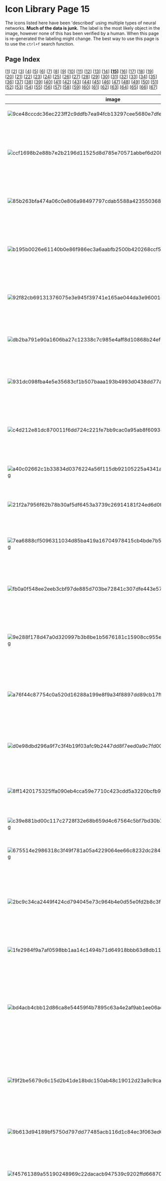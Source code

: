 # Icon Library Page 15

The icons listed here have been 'described' using multiple types of neural networks. **Much of the data is junk.** The label is the most likely object in the image, however none of this has been verified by a human. When this page is re-generated the labeling might change.
The best way to use this page is to use the `ctrl+f` search function.

## Page Index

[[1](/docs/toyo/icons/icon_library_page_01.md)] [[2](/docs/toyo/icons/icon_library_page_02.md)] [[3](/docs/toyo/icons/icon_library_page_03.md)] [[4](/docs/toyo/icons/icon_library_page_04.md)] [[5](/docs/toyo/icons/icon_library_page_05.md)] [[6](/docs/toyo/icons/icon_library_page_06.md)] [[7](/docs/toyo/icons/icon_library_page_07.md)] [[8](/docs/toyo/icons/icon_library_page_08.md)] [[9](/docs/toyo/icons/icon_library_page_09.md)] [[10](/docs/toyo/icons/icon_library_page_10.md)] [[11](/docs/toyo/icons/icon_library_page_11.md)] [[12](/docs/toyo/icons/icon_library_page_12.md)] [[13](/docs/toyo/icons/icon_library_page_13.md)] [[14](/docs/toyo/icons/icon_library_page_14.md)] **[[15](/docs/toyo/icons/icon_library_page_15.md)]** [[16](/docs/toyo/icons/icon_library_page_16.md)] [[17](/docs/toyo/icons/icon_library_page_17.md)] [[18](/docs/toyo/icons/icon_library_page_18.md)] [[19](/docs/toyo/icons/icon_library_page_19.md)] [[20](/docs/toyo/icons/icon_library_page_20.md)] [[21](/docs/toyo/icons/icon_library_page_21.md)] [[22](/docs/toyo/icons/icon_library_page_22.md)] [[23](/docs/toyo/icons/icon_library_page_23.md)] [[24](/docs/toyo/icons/icon_library_page_24.md)] [[25](/docs/toyo/icons/icon_library_page_25.md)] [[26](/docs/toyo/icons/icon_library_page_26.md)] [[27](/docs/toyo/icons/icon_library_page_27.md)] [[28](/docs/toyo/icons/icon_library_page_28.md)] [[29](/docs/toyo/icons/icon_library_page_29.md)] [[30](/docs/toyo/icons/icon_library_page_30.md)] [[31](/docs/toyo/icons/icon_library_page_31.md)] [[32](/docs/toyo/icons/icon_library_page_32.md)] [[33](/docs/toyo/icons/icon_library_page_33.md)] [[34](/docs/toyo/icons/icon_library_page_34.md)] [[35](/docs/toyo/icons/icon_library_page_35.md)] [[36](/docs/toyo/icons/icon_library_page_36.md)] [[37](/docs/toyo/icons/icon_library_page_37.md)] [[38](/docs/toyo/icons/icon_library_page_38.md)] [[39](/docs/toyo/icons/icon_library_page_39.md)] [[40](/docs/toyo/icons/icon_library_page_40.md)] [[41](/docs/toyo/icons/icon_library_page_41.md)] [[42](/docs/toyo/icons/icon_library_page_42.md)] [[43](/docs/toyo/icons/icon_library_page_43.md)] [[44](/docs/toyo/icons/icon_library_page_44.md)] [[45](/docs/toyo/icons/icon_library_page_45.md)] [[46](/docs/toyo/icons/icon_library_page_46.md)] [[47](/docs/toyo/icons/icon_library_page_47.md)] [[48](/docs/toyo/icons/icon_library_page_48.md)] [[49](/docs/toyo/icons/icon_library_page_49.md)] [[50](/docs/toyo/icons/icon_library_page_50.md)] [[51](/docs/toyo/icons/icon_library_page_51.md)] [[52](/docs/toyo/icons/icon_library_page_52.md)] [[53](/docs/toyo/icons/icon_library_page_53.md)] [[54](/docs/toyo/icons/icon_library_page_54.md)] [[55](/docs/toyo/icons/icon_library_page_55.md)] [[56](/docs/toyo/icons/icon_library_page_56.md)] [[57](/docs/toyo/icons/icon_library_page_57.md)] [[58](/docs/toyo/icons/icon_library_page_58.md)] [[59](/docs/toyo/icons/icon_library_page_59.md)] [[60](/docs/toyo/icons/icon_library_page_60.md)] [[61](/docs/toyo/icons/icon_library_page_61.md)] [[62](/docs/toyo/icons/icon_library_page_62.md)] [[63](/docs/toyo/icons/icon_library_page_63.md)] [[64](/docs/toyo/icons/icon_library_page_64.md)] [[65](/docs/toyo/icons/icon_library_page_65.md)] [[66](/docs/toyo/icons/icon_library_page_66.md)] [[67](/docs/toyo/icons/icon_library_page_67.md)] 

| image | labels |
| - | - |
| ![9ce48cccdc36ec223ff2c9ddfb7ea94fcb13297cee5680e7dfedc35ca415d5d2.png](/img/icons/9ce48cccdc36ec223ff2c9ddfb7ea94fcb13297cee5680e7dfedc35ca415d5d2.png) | throne, person, packet, throne, packet, packet |
| ![ccf1698b2e88b7e2b2196d11525d8d785e70571abbef6d20887c96061f568d2f.png](/img/icons/ccf1698b2e88b7e2b2196d11525d8d785e70571abbef6d20887c96061f568d2f.png) | can opener, person, nipple, plunger, letter opener, paper knife, paperknife, plunger, plumber's helper |
| ![85b263bfa474a06c0e806a98497797cdab5588a42355036875fa3be1d1b8f9e4.png](/img/icons/85b263bfa474a06c0e806a98497797cdab5588a42355036875fa3be1d1b8f9e4.png) | screw, person, panpipe, oboe, gong, tam-tam, plunger, plumber's helper |
| ![b195b0026e61140b0e86f986ec3a6aabfb2500b420268ccf51013a36d42139fc.png](/img/icons/b195b0026e61140b0e86f986ec3a6aabfb2500b420268ccf51013a36d42139fc.png) | book jacket, phone, book jacket, sunscreen, sunscreen, sunblock, sun blocker, remote control, remote |
| ![92f82cb69131376075e3e945f39741e165ae044da3e96001ef1ca57c55f66c5b.png](/img/icons/92f82cb69131376075e3e945f39741e165ae044da3e96001ef1ca57c55f66c5b.png) | container ship, car, oil filter, moving van, chain saw, chainsaw, moving van |
| ![db2ba791e90a1606ba27c12338c7c985e4aff8d10868b24ef5fcff7835e4a5d0.png](/img/icons/db2ba791e90a1606ba27c12338c7c985e4aff8d10868b24ef5fcff7835e4a5d0.png) | sunscreen, phone, sunscreen, sunscreen, stopwatch, stop watch, oil filter |
| ![931dc098fba4e5e35683cf1b507baaa193b4993d0438dd77a2a8f390e8fdb92e.png](/img/icons/931dc098fba4e5e35683cf1b507baaa193b4993d0438dd77a2a8f390e8fdb92e.png) | bearskin, spaceship, packet, scoreboard, comic book, packet |
| ![c4d212e81dc870011f6dd724c221fe7bb9cac0a95ab8f60938bbf8e3c9402ff6.png](/img/icons/c4d212e81dc870011f6dd724c221fe7bb9cac0a95ab8f60938bbf8e3c9402ff6.png) | sunscreen, person, ballpoint, safety pin, digital watch, web site, website, internet site, site |
| ![a40c02662c1b33834d0376224a56f115db92105225a4341a3f3e714f8869a125.png](/img/icons/a40c02662c1b33834d0376224a56f115db92105225a4341a3f3e714f8869a125.png) | nipple, phone, sunscreen, nipple, electric guitar, spatula |
| ![21f2a7956f62b78b30af5df6453a3739c26914181f24ed6d0fa94c1309f03ebf.png](/img/icons/21f2a7956f62b78b30af5df6453a3739c26914181f24ed6d0fa94c1309f03ebf.png) | spatula, person, whiskey jug, spatula, hourglass, tripod |
| ![7ea6888cf5096311034d85ba419a16704978415cb4bde7b5374c861e8b64313f.png](/img/icons/7ea6888cf5096311034d85ba419a16704978415cb4bde7b5374c861e8b64313f.png) | digital clock, sun, digital clock, digital clock, hair spray, hair spray |
| ![fb0a0f548ee2eeb3cbf97de885d703be72841c307dfe443e573c87945ee3db78.png](/img/icons/fb0a0f548ee2eeb3cbf97de885d703be72841c307dfe443e573c87945ee3db78.png) | sunscreen, dog, Band Aid, chiffonier, book jacket, dust cover, dust jacket, dust wrapper, packet |
| ![9e288f178d47a0d320997b3b8be1b5676181c15908cc955e831e1da109bd9b1b.png](/img/icons/9e288f178d47a0d320997b3b8be1b5676181c15908cc955e831e1da109bd9b1b.png) | Windsor tie, person, Windsor tie, Windsor tie, bearskin, busby, shako, ocarina, sweet potato |
| ![a76f44c87754c0a520d16288a199e8f9a34f8897dd89cb17ff4400bd33765655.png](/img/icons/a76f44c87754c0a520d16288a199e8f9a34f8897dd89cb17ff4400bd33765655.png) | hair spray, person, lighter, ballpoint, stopwatch, stop watch, thresher, thrasher, threshing machine |
| ![d0e98dbd296a9f7c3f4b19f03afc9b2447dd8f7eed0a9c7fd00f534f18758e28.png](/img/icons/d0e98dbd296a9f7c3f4b19f03afc9b2447dd8f7eed0a9c7fd00f534f18758e28.png) | barometer, person, cassette player, puck, puck, hockey puck, barometer |
| ![8ff1420175325ffa090eb4cca59e7710c423cdd5a3220bcfb9dc404fa0638f83.png](/img/icons/8ff1420175325ffa090eb4cca59e7710c423cdd5a3220bcfb9dc404fa0638f83.png) | chime, tree, whistle, whistle, three-toed sloth, ai, Bradypus tridactylus, packet |
| ![c39e881bd00c117c2728f32e68b659d4c67564c5bf7bd30b71bc33235b2d2ec7.png](/img/icons/c39e881bd00c117c2728f32e68b659d4c67564c5bf7bd30b71bc33235b2d2ec7.png) | nipple, tree, nipple, whistle, packet, packet |
| ![675514e2986318c3f49f781a05a4229064ee66c8232dc28476e72c337e576613.png](/img/icons/675514e2986318c3f49f781a05a4229064ee66c8232dc28476e72c337e576613.png) | panpipe, tree, chain, croquet ball, slot, one-armed bandit, chain saw, chainsaw |
| ![2bc9c34ca2449f424cd794045e73c964b4e0d55e0fd2b8c3f3e62bddeaa494bb.png](/img/icons/2bc9c34ca2449f424cd794045e73c964b4e0d55e0fd2b8c3f3e62bddeaa494bb.png) | plunger, person, panpipe, plunger, hourglass, thresher, thrasher, threshing machine |
| ![1fe2984f9a7af0598bb1aa14c1494b71d64918bbb63d8db11538bccf21a7772a.png](/img/icons/1fe2984f9a7af0598bb1aa14c1494b71d64918bbb63d8db11538bccf21a7772a.png) | sunscreen, book, lotion, safety pin, slide rule, slipstick, safety pin |
| ![bd4acb4cbb12d86ca8e54459f4b7895c63a4e2af9ab1ee06adf3d4aaf4d88d37.png](/img/icons/bd4acb4cbb12d86ca8e54459f4b7895c63a4e2af9ab1ee06adf3d4aaf4d88d37.png) | spatula, dog, loupe, nematode, loupe, jeweler's loupe, chain mail, ring mail, mail, chain armor, chain armour, ring armor, ring armour |
| ![f9f2be5679c6c15d2b41de18bdc150ab48c19012d23a9c9cab266ee8b3950fa7.png](/img/icons/f9f2be5679c6c15d2b41de18bdc150ab48c19012d23a9c9cab266ee8b3950fa7.png) | waffle iron, tree, combination lock, hand-held computer, lighter, light, igniter, ignitor, hand-held computer, hand-held microcomputer |
| ![9b613d94189bf5750d797dd77485acb116d1c84ec3f063ed69a13c15a2fd56c5.png](/img/icons/9b613d94189bf5750d797dd77485acb116d1c84ec3f063ed69a13c15a2fd56c5.png) | folding chair, tree, maraca, otterhound, shield, buckler, spatula |
| ![f45761389a55190248969c22dacacb947539c9202ffd66870d7477df38c1154d.png](/img/icons/f45761389a55190248969c22dacacb947539c9202ffd66870d7477df38c1154d.png) | can opener, person, can opener, lotion, dishwasher, dish washer, dishwashing machine, face powder |
| ![a36c61d7c4ad80ab35261ac9d41235117cd55731b35c7c99b7e07df288811c4e.png](/img/icons/a36c61d7c4ad80ab35261ac9d41235117cd55731b35c7c99b7e07df288811c4e.png) | abacus, phone, hand-held computer, scoreboard, shield, buckler, prayer rug, prayer mat |
| ![031d69b1e4d72b5467105c503a65471d3e0a79f061001a2d9d749a2a788f6026.png](/img/icons/031d69b1e4d72b5467105c503a65471d3e0a79f061001a2d9d749a2a788f6026.png) | sunscreen, person, nipple, sunscreen, hair spray, packet |
| ![a9287145f2b0dd78215e4b6ed43d84c5d702ec979a311ba514b2ec809a09ac84.png](/img/icons/a9287145f2b0dd78215e4b6ed43d84c5d702ec979a311ba514b2ec809a09ac84.png) | panpipe, person, nipple, safety pin, safety pin, packet |
| ![ad54b36ef05f5c020383459d86b688a5f4e69c727751baf74cb8dc379d649055.png](/img/icons/ad54b36ef05f5c020383459d86b688a5f4e69c727751baf74cb8dc379d649055.png) | sunscreen, phone, sunscreen, sunscreen, hair spray, packet |
| ![dfce85c3cba475e6a53d1dd90b19a984287d86fa094a07d3058a9806620abade.png](/img/icons/dfce85c3cba475e6a53d1dd90b19a984287d86fa094a07d3058a9806620abade.png) | frying pan, person, nipple, waffle iron, chain saw, chainsaw, triceratops |
| ![f6c169e1385d42a9da022a8a02ac890eac3f3bb2934de91309cde74ff15295bd.png](/img/icons/f6c169e1385d42a9da022a8a02ac890eac3f3bb2934de91309cde74ff15295bd.png) | hand-held computer, person, fire screen, barometer, bearskin, busby, shako, abaya |
| ![ed3329bcd3e6c331b8631988e895d2f5ef770afbb3ab1d33d06dae195ce94584.png](/img/icons/ed3329bcd3e6c331b8631988e895d2f5ef770afbb3ab1d33d06dae195ce94584.png) | safety pin, person, safety pin, tripod, safety pin, hair slide |
| ![38ac4e53ad90abf2433bc618ac188e9c50211ccaffde93b03327a2e3bf6ec24e.png](/img/icons/38ac4e53ad90abf2433bc618ac188e9c50211ccaffde93b03327a2e3bf6ec24e.png) | pedestal, person, packet, barrel, bearskin, busby, shako, whiskey jug |
| ![12c15ef566433cb1eda858fff3a732dc9dc7cbdc5af36d7c5c444cac1fedd0c0.png](/img/icons/12c15ef566433cb1eda858fff3a732dc9dc7cbdc5af36d7c5c444cac1fedd0c0.png) | panpipe, person, hatchet, panpipe, panpipe, pandean pipe, syrinx, panpipe, pandean pipe, syrinx |
| ![d1a36e3bdec81d96367110d2f75c16424210b867c0649f5f2c19f23b82f71782.png](/img/icons/d1a36e3bdec81d96367110d2f75c16424210b867c0649f5f2c19f23b82f71782.png) | lotion, phone, lotion, lotion, letter opener, paper knife, paperknife, lotion |
| ![8f40d5a918d115c77c60301b4027ad059c3d8a52afcb55fa8a00e9d786338814.png](/img/icons/8f40d5a918d115c77c60301b4027ad059c3d8a52afcb55fa8a00e9d786338814.png) | spatula, person, packet, sunscreen, letter opener, paper knife, paperknife, packet |
| ![de415e2f36703367a4734ead4fe00ea8c60da54447e2ec2d8270dfa10d44bd72.png](/img/icons/de415e2f36703367a4734ead4fe00ea8c60da54447e2ec2d8270dfa10d44bd72.png) | sunscreen, person, Band Aid, oil filter, packet, nipple |
| ![8af96e362b1b0cd1c4b59bfb96ebdbc80e59497f12333d12ac7ab6c0f24aa9bc.png](/img/icons/8af96e362b1b0cd1c4b59bfb96ebdbc80e59497f12333d12ac7ab6c0f24aa9bc.png) | barometer, person, face powder, Windsor tie, bearskin, busby, shako, pick, plectrum, plectron |
| ![08fb9e76c717d1f9e24e1e7dc1610082bbea9f0f9dd8184efd409fe880b274d5.png](/img/icons/08fb9e76c717d1f9e24e1e7dc1610082bbea9f0f9dd8184efd409fe880b274d5.png) | stopwatch, person, pick, nipple, analog clock, stopwatch, stop watch |
| ![bc83c406106d7a5f4a85d8ad46342cbca406032c497e122771792174dabbf7c1.png](/img/icons/bc83c406106d7a5f4a85d8ad46342cbca406032c497e122771792174dabbf7c1.png) | shoji, person, barometer, pick, panpipe, pandean pipe, syrinx, shield, buckler |
| ![8a4c46ecbacfca07fdfbdbbcb2b1e9efa13e34780083550e1ea90989be88aaa0.png](/img/icons/8a4c46ecbacfca07fdfbdbbcb2b1e9efa13e34780083550e1ea90989be88aaa0.png) | switch, person, Band Aid, plunger, bearskin, busby, shako, power drill |
| ![6c6f0ed6558148ee01194c21c774cd8fa7963cca8d5e22eaffd794ab00e346e2.png](/img/icons/6c6f0ed6558148ee01194c21c774cd8fa7963cca8d5e22eaffd794ab00e346e2.png) | rapeseed, sun, envelope, nematode, envelope, rule, ruler |
| ![bf48b5b467cb17a7abf1ee8ac506a0c34ae4c8b7ba2259c53b62cc6504a34dda.png](/img/icons/bf48b5b467cb17a7abf1ee8ac506a0c34ae4c8b7ba2259c53b62cc6504a34dda.png) | ballpoint, person, ski, abacus, ski, ski |
| ![5f42b5794578d676350bb4d7d57cad74cc73cf15a66c5b60f29bff87acb5d8a8.png](/img/icons/5f42b5794578d676350bb4d7d57cad74cc73cf15a66c5b60f29bff87acb5d8a8.png) | theater curtain, person, panpipe, whistle, bearskin, busby, shako, jigsaw puzzle |
| ![a1a741eb83d885d89de6c46e38977c9d41c44123438f4231133cd299e4a321d8.png](/img/icons/a1a741eb83d885d89de6c46e38977c9d41c44123438f4231133cd299e4a321d8.png) | guillotine, person, face powder, sunscreen, otterhound, otter hound, panpipe, pandean pipe, syrinx |
| ![6ded147b2ce341d7c418be39dd60efff536b91cffcfd59a274dc7e889850b2cf.png](/img/icons/6ded147b2ce341d7c418be39dd60efff536b91cffcfd59a274dc7e889850b2cf.png) | digital clock, person, digital clock, digital clock, digital clock, digital clock |
| ![0054f92ad437fd5ef1d64c5b4334e586f092b70270a6c34e87ae97b2cd2fbea8.png](/img/icons/0054f92ad437fd5ef1d64c5b4334e586f092b70270a6c34e87ae97b2cd2fbea8.png) | digital clock, sun, digital clock, typewriter keyboard, digital clock, scoreboard |
| ![03345c067b107b2b765c272335e95de8e84d07d9f8e3726f1f32b49752d31379.png](/img/icons/03345c067b107b2b765c272335e95de8e84d07d9f8e3726f1f32b49752d31379.png) | digital clock, person, comic book, digital clock, scoreboard, scoreboard |
| ![cfc52ec3d8b2c6d1420f136c3178cb5ba4988563166cf45989b474c86d522514.png](/img/icons/cfc52ec3d8b2c6d1420f136c3178cb5ba4988563166cf45989b474c86d522514.png) | digital clock, person, digital clock, digital clock, digital clock, digital clock |
| ![756a5ee176ef6c5cc43ebda06f92db99952201925df0b94de27dbbebba41636d.png](/img/icons/756a5ee176ef6c5cc43ebda06f92db99952201925df0b94de27dbbebba41636d.png) | digital clock, person, digital clock, digital clock, digital clock, digital clock |
| ![f3734545a3401eab0dcb5da97c74e47ce0982b89834abc625e4459dc899668bf.png](/img/icons/f3734545a3401eab0dcb5da97c74e47ce0982b89834abc625e4459dc899668bf.png) | computer keyboard, person, digital watch, switch, digital clock, digital clock |
| ![d67f7e7956adae69973d122bfa36d798800e4d24e0e3477684ba6c7779ea6249.png](/img/icons/d67f7e7956adae69973d122bfa36d798800e4d24e0e3477684ba6c7779ea6249.png) | digital clock, person, digital clock, whistle, digital clock, digital clock |
| ![6749189bd39d3141c1860bbf6f3c726978904a33aab324e0005cd7d62daaf1e8.png](/img/icons/6749189bd39d3141c1860bbf6f3c726978904a33aab324e0005cd7d62daaf1e8.png) | digital clock, person, digital clock, digital clock, digital clock, digital clock |
| ![d85ae34ab8fb5a4399bb2806697cbfcdde2a8664bc144cdd6228267e1b597287.png](/img/icons/d85ae34ab8fb5a4399bb2806697cbfcdde2a8664bc144cdd6228267e1b597287.png) | digital clock, person, digital clock, digital clock, digital clock, digital clock |
| ![52205cf412bd5f73079ccbcf8de7ffced2f0021effe9f66f187a2f253cda18d5.png](/img/icons/52205cf412bd5f73079ccbcf8de7ffced2f0021effe9f66f187a2f253cda18d5.png) | digital clock, person, digital clock, combination lock, digital clock, digital clock |
| ![db36f4f5922c29b5da8aa67d8bb959b16949c025ea24382639b4b092dbdb1b3c.png](/img/icons/db36f4f5922c29b5da8aa67d8bb959b16949c025ea24382639b4b092dbdb1b3c.png) | digital clock, person, digital clock, whistle, digital clock, digital clock |
| ![5efb57a0bfba8aeeba2ffe4a6012742339b3aba6f1e50d425159e215bb4a4b79.png](/img/icons/5efb57a0bfba8aeeba2ffe4a6012742339b3aba6f1e50d425159e215bb4a4b79.png) | ocarina, sun, digital clock, sunscreen, digital clock, digital clock |
| ![ef4cbe3ee34249ae07cdb71ec2af49d58d07ed5ff6c53b1f5ce937e597fd1940.png](/img/icons/ef4cbe3ee34249ae07cdb71ec2af49d58d07ed5ff6c53b1f5ce937e597fd1940.png) | digital clock, person, digital clock, combination lock, scoreboard, scoreboard |
| ![4de403119d6545211ad72ab7ab6b452116fa523ed631cc2b4f01399182a48d37.png](/img/icons/4de403119d6545211ad72ab7ab6b452116fa523ed631cc2b4f01399182a48d37.png) | digital clock, person, digital clock, pick, digital clock, digital clock |
| ![43074b3caefcbb3da635c381a5d1d5ed892ffa98e09219e328ec3e88bd19893b.png](/img/icons/43074b3caefcbb3da635c381a5d1d5ed892ffa98e09219e328ec3e88bd19893b.png) | digital clock, person, digital clock, remote control, digital clock, digital clock |
| ![243618bf6b820c6b9c3309487a2cfcdcaa16005a2f52f1a2001249efbbb9d04a.png](/img/icons/243618bf6b820c6b9c3309487a2cfcdcaa16005a2f52f1a2001249efbbb9d04a.png) | digital clock, person, digital clock, sunscreen, digital clock, scoreboard |
| ![3ae20c92c79aad6c88254419c4fd618a1e83a61ead3bb259cd078f589649a390.png](/img/icons/3ae20c92c79aad6c88254419c4fd618a1e83a61ead3bb259cd078f589649a390.png) | digital clock, person, digital clock, digital clock, digital clock, analog clock |
| ![0a8b1b24d1ab8745abf6cfa2d2837cd3d272e41918a48b49e9803f8827882648.png](/img/icons/0a8b1b24d1ab8745abf6cfa2d2837cd3d272e41918a48b49e9803f8827882648.png) | digital clock, person, digital clock, digital clock, digital clock, digital clock |
| ![4cb11ac0519bdbbcf3706d003cbec5dbf483910109dc81d768b2bf71fefd76e0.png](/img/icons/4cb11ac0519bdbbcf3706d003cbec5dbf483910109dc81d768b2bf71fefd76e0.png) | digital clock, person, digital clock, digital clock, digital clock, digital clock |
| ![e55f6ac5ea8877f95dc2bb543a62788fb1b3a45568df5581741a632ef02b08c8.png](/img/icons/e55f6ac5ea8877f95dc2bb543a62788fb1b3a45568df5581741a632ef02b08c8.png) | digital clock, person, digital clock, digital clock, chain saw, chainsaw, analog clock |
| ![16e251b01234e6b50fcc8f1000397da9197ebd05055208904ccabfccf72926a7.png](/img/icons/16e251b01234e6b50fcc8f1000397da9197ebd05055208904ccabfccf72926a7.png) | digital clock, person, digital clock, digital clock, digital clock, scoreboard |
| ![1539ea06ab435fadae7062cb0b661d23d80c724cd126a4dcf9d2e471d8f9c129.png](/img/icons/1539ea06ab435fadae7062cb0b661d23d80c724cd126a4dcf9d2e471d8f9c129.png) | digital clock, person, digital clock, ocarina, stopwatch, stop watch, scoreboard |
| ![53184ef5dedd8be1ae42b06bff38e109cebd17d0a4f363a65647a226a2802d38.png](/img/icons/53184ef5dedd8be1ae42b06bff38e109cebd17d0a4f363a65647a226a2802d38.png) | digital clock, person, digital clock, digital clock, stopwatch, stop watch, scoreboard |
| ![872f69fda99263126feb018553a315bdadb79339ff52d0c579c2bc080b334dcb.png](/img/icons/872f69fda99263126feb018553a315bdadb79339ff52d0c579c2bc080b334dcb.png) | digital clock, phone, digital clock, digital clock, digital clock, digital clock |
| ![4e83d5c772af9aea4bfe7c4ae23607f9825852a9604f302453d71e1970286296.png](/img/icons/4e83d5c772af9aea4bfe7c4ae23607f9825852a9604f302453d71e1970286296.png) | digital clock, person, digital clock, digital clock, digital clock, digital clock |
| ![f31459421eaebb6acbced164498c189b2207d9a7dbba757cf105d4cca71b0dde.png](/img/icons/f31459421eaebb6acbced164498c189b2207d9a7dbba757cf105d4cca71b0dde.png) | digital clock, person, digital clock, sunscreen, digital clock, digital clock |
| ![496959e4065e1694625f6845058a22c8583ac53cdd8ff3771900d9180805c465.png](/img/icons/496959e4065e1694625f6845058a22c8583ac53cdd8ff3771900d9180805c465.png) | digital clock, person, digital clock, digital clock, digital clock, digital clock |
| ![39b8f6758349c00403081cf8e4a231f22d786cc42567c592fb526d530c1afc33.png](/img/icons/39b8f6758349c00403081cf8e4a231f22d786cc42567c592fb526d530c1afc33.png) | digital clock, person, digital clock, digital clock, digital clock, digital clock |
| ![4de43748faea9a36d951361c8394b40866b045563dbc24736f39b01cd72ca0ad.png](/img/icons/4de43748faea9a36d951361c8394b40866b045563dbc24736f39b01cd72ca0ad.png) | digital clock, person, digital clock, digital clock, digital clock, digital clock |
| ![bba4909a578b07d99da9bd9f50aaed1ee483684ccb31d8480cd797e1213e1695.png](/img/icons/bba4909a578b07d99da9bd9f50aaed1ee483684ccb31d8480cd797e1213e1695.png) | digital clock, person, digital clock, pick, digital clock, digital clock |
| ![9645dbe418036755109008980a4255f2466149b320c45eb5022e55d2593e16dd.png](/img/icons/9645dbe418036755109008980a4255f2466149b320c45eb5022e55d2593e16dd.png) | digital clock, person, digital clock, digital clock, digital clock, digital clock |
| ![95600690c7a0e2deecfe9130f33832fd30e0987d5436f585486ffda5c15abe68.png](/img/icons/95600690c7a0e2deecfe9130f33832fd30e0987d5436f585486ffda5c15abe68.png) | ocarina, person, digital clock, remote control, digital clock, digital clock |
| ![cd67d1f978a2144f83ea428f913c9e93f3842054e13322fd71563d8700997e86.png](/img/icons/cd67d1f978a2144f83ea428f913c9e93f3842054e13322fd71563d8700997e86.png) | digital clock, person, digital clock, digital clock, scoreboard, scoreboard |
| ![7f8515c87499acf211f05f098d302d30a7ef544c06cc1473c2669d10bb8110d5.png](/img/icons/7f8515c87499acf211f05f098d302d30a7ef544c06cc1473c2669d10bb8110d5.png) | digital clock, person, digital clock, tennis ball, digital clock, digital clock |
| ![682f74565f12578bd4340c7c6b8021bd008f8aabb2edb48f75873075003ea581.png](/img/icons/682f74565f12578bd4340c7c6b8021bd008f8aabb2edb48f75873075003ea581.png) | digital clock, person, digital clock, digital clock, digital clock, digital clock |
| ![ac2d4f880941a50db088af1fb31c261fd6b7e3e87a2c21eb94854baf67a50019.png](/img/icons/ac2d4f880941a50db088af1fb31c261fd6b7e3e87a2c21eb94854baf67a50019.png) | computer keyboard, person, digital clock, switch, digital clock, digital clock |
| ![61485f6ee14645b240b1ac17f65ed75e36bcaee10bde78220d57a8a74962b4e9.png](/img/icons/61485f6ee14645b240b1ac17f65ed75e36bcaee10bde78220d57a8a74962b4e9.png) | digital clock, person, digital clock, switch, scoreboard, digital clock |
| ![c9fc43c11f8b2fbfc50a5ec0a057c7f2b8837b09651b0ca1a16c44268a9131ba.png](/img/icons/c9fc43c11f8b2fbfc50a5ec0a057c7f2b8837b09651b0ca1a16c44268a9131ba.png) | digital clock, person, digital clock, digital clock, digital clock, digital clock |
| ![04e230156e79cd3ae37a0345556e0138c4f3fe0697c1d05359cffe22e213cc88.png](/img/icons/04e230156e79cd3ae37a0345556e0138c4f3fe0697c1d05359cffe22e213cc88.png) | digital clock, person, digital clock, digital clock, digital clock, digital clock |
| ![c5fcef7c54bd0baaea2af582fc3dd2d3adbda348e692b641ee43525a8ee91e14.png](/img/icons/c5fcef7c54bd0baaea2af582fc3dd2d3adbda348e692b641ee43525a8ee91e14.png) | digital clock, person, digital clock, combination lock, digital clock, digital clock |
| ![5250ef6cf63f7f21d0bfc934282ece9bf273452d422914d0d0b9edc7cf875848.png](/img/icons/5250ef6cf63f7f21d0bfc934282ece9bf273452d422914d0d0b9edc7cf875848.png) | digital clock, person, digital clock, digital clock, digital clock, digital clock |
| ![daddf876a7f79cfe339502634665d67f669c841b86b7cd806bd2e0c25fe56563.png](/img/icons/daddf876a7f79cfe339502634665d67f669c841b86b7cd806bd2e0c25fe56563.png) | ocarina, person, digital clock, combination lock, scoreboard, scoreboard |
| ![e7b336662cbaed599f06fc7229490d22bf20b6b43f98f36aec0425c018cf9ca6.png](/img/icons/e7b336662cbaed599f06fc7229490d22bf20b6b43f98f36aec0425c018cf9ca6.png) | digital clock, person, digital clock, combination lock, scoreboard, scoreboard |
| ![9fb5802a9b467d0c3c8d851b53c2ebe965403a56a79fbc559732f2d0755bfec0.png](/img/icons/9fb5802a9b467d0c3c8d851b53c2ebe965403a56a79fbc559732f2d0755bfec0.png) | digital clock, person, digital clock, digital clock, digital clock, digital clock |
| ![dedbfe30ead0505750a12cf9b19bbde4d269394470597b3de1ade26fc93e8a34.png](/img/icons/dedbfe30ead0505750a12cf9b19bbde4d269394470597b3de1ade26fc93e8a34.png) | digital clock, person, digital clock, whistle, digital clock, scoreboard |
| ![9050e7ffad81b0e0d79beb25b1f20bea682e62b1e35e544d18cb39b7cf5ddc47.png](/img/icons/9050e7ffad81b0e0d79beb25b1f20bea682e62b1e35e544d18cb39b7cf5ddc47.png) | digital clock, person, scoreboard, screwdriver, digital clock, digital clock |
| ![9c8869e142d83aa21636259b33ccfd951d9bd40b8fe73343d66958157c2de1d5.png](/img/icons/9c8869e142d83aa21636259b33ccfd951d9bd40b8fe73343d66958157c2de1d5.png) | digital clock, person, digital clock, oil filter, digital clock, digital clock |
| ![abe1b9633f0a1a6a71680199e93465ced3f814f194c26994e4376038a574feec.png](/img/icons/abe1b9633f0a1a6a71680199e93465ced3f814f194c26994e4376038a574feec.png) | digital clock, person, digital clock, digital clock, digital clock, scoreboard |
| ![88e6657e9465bc726c307962b97d7fee9181f06daeeaf3d8c4c3d901a1dc9ad2.png](/img/icons/88e6657e9465bc726c307962b97d7fee9181f06daeeaf3d8c4c3d901a1dc9ad2.png) | digital clock, person, digital clock, digital clock, digital clock, digital clock |
| ![902e8c8e605fe2d1b2d9e2d92a2a7e4d4d49bf99e188cd9be6dd82518f55d58f.png](/img/icons/902e8c8e605fe2d1b2d9e2d92a2a7e4d4d49bf99e188cd9be6dd82518f55d58f.png) | digital clock, person, book jacket, digital clock, digital clock, scoreboard |
| ![5bceabb0257c666be14ca0af87eb254d7e71f6778447c2904ea60ea69cea7935.png](/img/icons/5bceabb0257c666be14ca0af87eb254d7e71f6778447c2904ea60ea69cea7935.png) | switch, person, digital clock, prison, digital clock, scoreboard |
| ![a7c47bbf686f5cafea4f9702059b66ccfe9f1ab9cc6144a2264d2fcdb16f3af1.png](/img/icons/a7c47bbf686f5cafea4f9702059b66ccfe9f1ab9cc6144a2264d2fcdb16f3af1.png) | digital clock, person, digital clock, switch, digital clock, scoreboard |
| ![dd352ff090993ae6f7256ae50fc86e2af1aa5c03a0b7046538027ec9f676cde2.png](/img/icons/dd352ff090993ae6f7256ae50fc86e2af1aa5c03a0b7046538027ec9f676cde2.png) | digital clock, person, digital clock, prison, digital clock, digital clock |
| ![0a6e1db613bab742820128c78115d0062203a81c5746a0f9deb5a107130fffbc.png](/img/icons/0a6e1db613bab742820128c78115d0062203a81c5746a0f9deb5a107130fffbc.png) | digital clock, person, digital clock, digital clock, digital clock, digital clock |
| ![b66dc1d0580827d6464e2dce27d38b9831434e20ccb15cbbd15d030d5f7b6a2c.png](/img/icons/b66dc1d0580827d6464e2dce27d38b9831434e20ccb15cbbd15d030d5f7b6a2c.png) | switch, person, digital clock, spatula, pick, plectrum, plectron, scoreboard |
| ![c28eb4c62de385f5c9eb15a257181f24ea0e2da5739a6d8633fca47aeaabe9fb.png](/img/icons/c28eb4c62de385f5c9eb15a257181f24ea0e2da5739a6d8633fca47aeaabe9fb.png) | screen, person, Band Aid, Band Aid, panpipe, pandean pipe, syrinx, plate rack |

